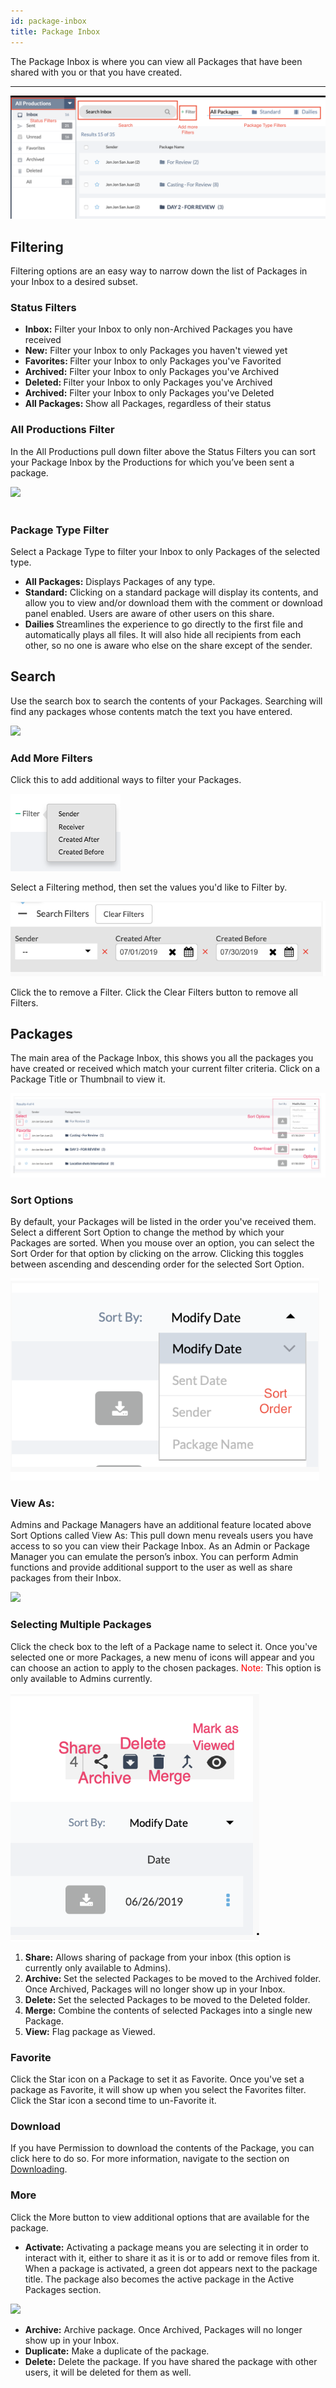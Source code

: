 ```yaml
---
id: package-inbox
title: Package Inbox
---
```


The Package Inbox is where you can view all Packages that have been shared with you or that you have created.

---

![](/img/package_inbox/package-inbox-standard-2.png)

## Filtering

Filtering options are an easy way to narrow down the list of Packages in your Inbox to a desired subset.

### Status Filters

* <strong>Inbox:</strong> Filter your Inbox to only non-Archived Packages you have received
* <strong>New:</strong> Filter your Inbox to only Packages you haven't viewed yet
* <strong>Favorites: </strong> Filter your Inbox to only Packages you've Favorited
* <strong>Archived:</strong> Filter your Inbox to only Packages you've Archived
* <strong>Deleted: </strong> Filter your Inbox to only Packages you've Archived
* <strong>Archived:</strong> Filter your Inbox to only Packages you've Deleted
* <strong>All Packages: </strong> Show all Packages, regardless of their status

### All Productions Filter

<div class="container">
    <div class="leftbox2">
        <p>In the All Productions pull down filter above the Status Filters you can sort your Package Inbox by the Productions for which you’ve been sent a package.</p>
    </div>
    <div class="rightbox">
        <img src="/img/package_inbox/package-inbox-all-productions.png">
        <span>
    </div>
</div>

 <br /> 
 
### Package Type Filter

Select a Package Type to filter your Inbox to only Packages of the selected type.

* <strong>All Packages:</strong> Displays Packages of any type.
* <strong>Standard:</strong> Clicking on a standard package will display its contents, and allow you to view and/or download them with the comment or download panel enabled.  Users are aware of other users on this share. 
* <strong>Dailies </strong> Streamlines the experience to go directly to the first file and automatically plays all files. It will also hide all recipients from each other, so no one is aware who else on the share except of the sender.

## Search

Use the search box to search the contents of your Packages.  Searching will find any packages whose contents match the text you have entered.

![](/img/package_inbox/package_inbox__keep_1.png)

### Add More Filters

Click this to add additional ways to filter your Packages.

![](/img/package_inbox/package-inbox-more-filters-1.png)

Select a Filtering method, then set the values you'd like to Filter by.

![](/img/package_inbox/package-inbox-more-filters-2.png)

Click the <span style="color:red"><i class="fa fa-times" aria-hidden="true"></span></i> to remove a Filter.  Click the Clear Filters button to remove all Filters.

## Packages

The main area of the Package Inbox, this shows you all the packages you have created or received which match your current filter criteria. Click on a Package Title or Thumbnail to view it.

![](/img/package_inbox/package-inbox-packages-3.png)

### Sort Options

By default, your Packages will be listed in the order you've received them.  Select a different Sort Option to change the method by which your Packages are sorted.
When you mouse over an option, you can select the Sort Order for that option by clicking on the arrow.  Clicking this toggles between ascending and descending order for the selected Sort Option.

![](/img/package_inbox/package-inbox-sort-options.png)

### View As:

Admins and Package Managers have an additional feature located above Sort Options called View As: This pull down menu reveals users you have access to so you can view their Package Inbox. As an Admin or Package Manager you can emulate the person’s inbox. You can perform Admin functions and provide additional support to the user as well as share packages from their Inbox. 

![](/img/package_inbox/View_as.png)


### Selecting Multiple Packages 

Click the check box to the left of a Package name to select it. Once you've selected one or more Packages, a new menu of icons will appear and you can choose an action to apply to the chosen packages.  <span style="color:red">Note:</span> This option is only available to Admins currently.


![](/img/package_inbox/package-inbox-select-options.png)

1. <strong> Share:</strong>  Allows sharing of package from your inbox (this option is currently only available to Admins).
2. <strong>Archive: </strong>  Set the selected Packages to be moved to the Archived folder. Once Archived, Packages will no longer show up in your Inbox.
3. <strong>Delete: </strong> Set the selected Packages to be moved to the Deleted folder.
4.  <strong>Merge:</strong> Combine the contents of selected Packages into a single new Package.
5. <strong>View:</strong> Flag package as Viewed.

### Favorite

Click the Star icon on a Package to set it as Favorite.  Once you've set a package as Favorite, it will show up when you select the Favorites filter.
Click the Star icon a second time to un-Favorite it.

### Download

If you have Permission to download the contents of the Package, you can click here to do so. For more information, navigate to the section on [Downloading](/docs/downloading.html).


### More

Click the More button <i class="fa fa-ellipsis-v" aria-hidden="true"></i> to view additional options that are available for the package.

<div class="container">
    <div class="leftbox5">
        <ul><li><strong>Activate:</strong> Activating a package means you are selecting it in order to interact with it, either to share it as it is or to add or remove files from it. When a package is activated, a green dot appears next to the package title.  The package also becomes the active package in the Active Packages section.</li></ul>
    </div>
    <div class="rightbox">
        <img src="/img/package_inbox/package_inbox_activate.png"/>
        <span>
    </div>
</div>

* <strong>Archive:</strong> Archive package.  Once Archived, Packages will no longer show up in your Inbox.
* <strong>Duplicate:</strong> Make a duplicate of the package.
* <strong>Delete:</strong> Delete the package.  If you have shared the package with other users, it will be deleted for them as well.


